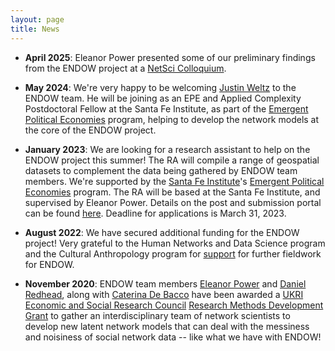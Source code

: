 ```yaml
---
layout: page
title: News
---
```


- **April 2025**: Eleanor Power presented some of our preliminary findings from the ENDOW project at a [NetSci Colloquium](https://netscisociety.net/events/colloquium/fg7JsObJJUyKXPZyS1FLmg/%2Feleanor-power).

- **May 2024**: We're very happy to be welcoming [Justin Weltz](https://www.santafe.edu/people/profile/justin-weltz) to the ENDOW team. He will be joining as an EPE and Applied Complexity Postdoctoral Fellow at the Santa Fe Institute, as part of the [Emergent Political Economies](https://www.santafe.edu/info/epe/home) program, helping to develop the network models at the core of the ENDOW project. 

- **January 2023**: We are looking for a research assistant to help on the ENDOW project this summer! The RA will compile a range of geospatial datasets to complement the data being gathered by ENDOW team members. We're supported by the [Santa Fe Institute](https://www.santafe.edu/)'s [Emergent Political Economies](https://www.santafe.edu/research/themes/emergent-political-economies) program. The RA will be based at the Santa Fe Institute, and supervised by Eleanor Power. Details on the post and submission portal can be found [here](https://santafe.edu/about/jobs/research-assistant-epe). Deadline for applications is March 31, 2023. 

- **August 2022**: We have secured additional funding for the ENDOW project! Very grateful to the Human Networks and Data Science program and the Cultural Anthropology program for [support](https://www.nsf.gov/awardsearch/showAward?AWD_ID=2218861&HistoricalAwards=false) for further fieldwork for ENDOW. 

- **November 2020**: ENDOW team members [Eleanor Power](https://eapower.github.io/) and [Daniel Redhead](https://www.eva.mpg.de/ecology/staff/daniel-redhead.html), along with [Caterina De Bacco](https://cdebacco.com/) have been awarded a [UKRI Economic and Social Research Council](https://esrc.ukri.org/) [Research Methods Development Grant](https://gtr.ukri.org/projects?ref=ES%2FV006495%2F1) to gather an interdisciplinary team of network scientists to develop new latent network models that can deal with the messiness and noisiness of social network data -- like what we have with ENDOW! 
